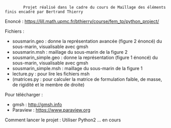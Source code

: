             Projet réalisé dans le cadre du cours de Maillage des éléments finis encadré par Bertrand Thierry
                         
  Enoncé : https://ljll.math.upmc.fr/bthierry/course/fem_tp/python_project/
  
  Fichiers : 
  
  - sousmarin.geo : donne la représentation avancée (figure 2 énoncé) du sous-marin, visualisable avec gmsh
  - sousmarin.msh : maillage du sous-marin de la figure 2 
  - sousmarin_simple.geo : donne la représentation (figure 1 énoncé) du sous-marin, visualisable avec gmsh
  - sousmarin_simple.msh : maillage du sous-marin de la figure 1 
  - lecture.py : pour lire les fichiers msh
  - (matrices.py : pour calculer la matrice de formulation faible, de masse, de rigidité et le membre de droite)
  
  Pour télécharger : 
  - gmsh : http://gmsh.info
  - Paraview : https://www.paraview.org

  Comment lancer le projet : 
  Utiliser Python2 ... en cours 
